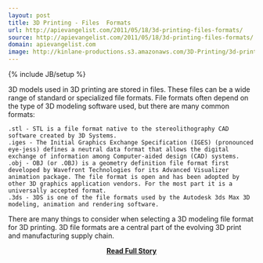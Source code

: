 ```yaml
---
layout: post
title: 3D Printing - Files  Formats
url: http://apievangelist.com/2011/05/18/3d-printing-files-formats/
source: http://apievangelist.com/2011/05/18/3d-printing-files-formats/
domain: apievangelist.com
image: http://kinlane-productions.s3.amazonaws.com/3D-Printing/3d-printing-file-formats.jpg
---
```

{% include JB/setup %}<p>3D models used in 3D printing are stored in files.  These files can be a wide range of standard or specialized file formats.
File formats often depend on the type of 3D modeling software used, but there are many common formats:

	.stl - STL is a file format native to the stereolithography CAD software created by 3D Systems.
	.iges - The Initial Graphics Exchange Specification (IGES) (pronounced eye-jess) defines a neutral data format that allows the digital exchange of information among Computer-aided design (CAD) systems.
	.obj - OBJ (or .OBJ) is a geometry definition file format first developed by Wavefront Technologies for its Advanced Visualizer animation package. The file format is open and has been adopted by other 3D graphics application vendors. For the most part it is a universally accepted format.
	.3ds - 3DS is one of the file formats used by the Autodesk 3ds Max 3D modeling, animation and rendering software.

There are many things to consider when selecting a 3D modeling file format for 3D printing.
3D file formats are a central part of the evolving 3D print and manufacturing supply chain.</p>
<center><p><a href="http://apievangelist.com/2011/05/18/3d-printing-files-formats/" style='padding:25px; font-sze:18px; font-weight: bold;'>Read Full Story</a></p></center>
